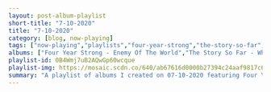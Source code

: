 ```yaml
---
layout: post-album-playlist
short-title: "7-10-2020"
title: "7-10-2020"
category: [blog, now-playing]
tags: ["now-playing","playlists","four-year-strong","the-story-so-far","faerie-ring","the-immortal(s)","scooter","kmfdm","megadeth","pitchshifter","rammstein","juno-reactor","libra,-taylor,-dim3nsion","manbreak","cirrus","face-to-face","lunatic-calm","the-future-sound-of-london"]
albums: ["Four Year Strong - Enemy Of The World","The Story So Far - What You Don't See","Faerie Ring - The Clearing","The Immortal(S) - Mortal Kombat","Scooter - 20 Years of Hardcore (Remastered)","KMFDM - Symbols","Megadeth - Cryptic Writings (Remastered 2004 / Remixed / Expanded Edition)","Pitchshifter - www.pitchshifter.com","Rammstein - Sehnsucht","Juno Reactor - Bible of Dreams","Libra, Taylor, Dim3nsion - Anomaly [Calling Your Name]","Manbreak - Come And See","CIRRUS - Back On A Mission","Face To Face - Face to Face (Remastered)","Lunatic Calm - Metropol","The Future Sound Of London - Dead Cities"]
playlist-id: 0B4Wmj7uB2AQwGp60wcque
playlist-img: https://mosaic.scdn.co/640/ab67616d0000b27394c24aaf9817c65efe0e0aefab67616d0000b2739550308c4fb2b3a8b2b6e612ab67616d0000b273a52a3092ea93ec8c1c4dfb5eab67616d0000b273e388cdc23d163c45792f3566
summary: "A playlist of albums I created on 07-10-2020 featuring Four Year Strong, The Story So Far, Faerie Ring, The Immortal(S), Scooter, KMFDM, Megadeth, Pitchshifter, Rammstein, Juno Reactor, Libra, Taylor, Dim3nsion, Manbreak, CIRRUS, Face To Face, Lunatic Calm, and The Future Sound Of London"
---
```

